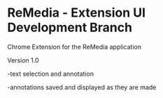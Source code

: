 # ReMedia - Extension UI Development Branch
Chrome Extension for the ReMedia application


Version 1.0

-text selection and annotation

-annotations saved and displayed as they are made
